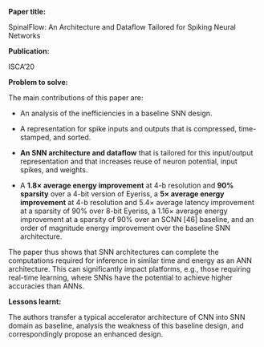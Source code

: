 **Paper title:**

SpinalFlow: An Architecture and Dataflow Tailored for Spiking Neural Networks

**Publication:**

ISCA’20

**Problem to solve:**

The main contributions of this paper are:

-   An analysis of the inefficiencies in a baseline SNN design.

-   A representation for spike inputs and outputs that is compressed,
    time-stamped, and sorted.

-   **An SNN architecture and dataflow** that is tailored for this input/output
    representation and that increases reuse of neuron potential, input spikes,
    and weights.

-   A **1.8× average energy improvement** at 4-b resolution and **90% sparsity**
    over a 4-bit version of Eyeriss, a **5× average energy improvement** at 4-b
    resolution and 5.4× average latency improvement at a sparsity of 90% over
    8-bit Eyeriss, a 1.16× average energy improvement at a sparsity of 90% over
    an SCNN [46] baseline, and an order of magnitude energy improvement over the
    baseline SNN architecture.

The paper thus shows that SNN architectures can complete the computations
required for inference in similar time and energy as an ANN architecture. This
can significantly impact platforms, e.g., those requiring real-time learning,
where SNNs have the potential to achieve higher accuracies than ANNs.

**Lessons learnt:**

The authors transfer a typical accelerator architecture of CNN into SNN domain
as baseline, analysis the weakness of this baseline design, and correspondingly
propose an enhanced design.

